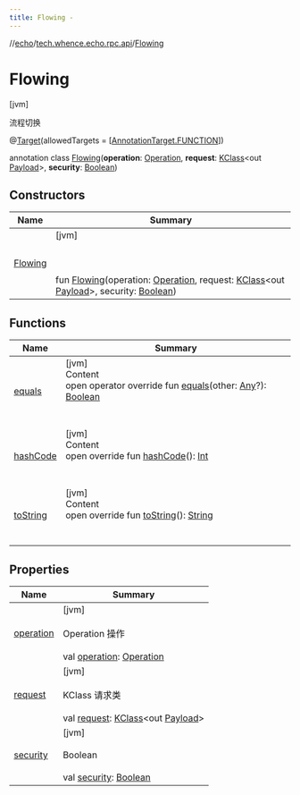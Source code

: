 ```yaml
---
title: Flowing -
---
```

//[echo](../../index.md)/[tech.whence.echo.rpc.api](../index.md)/[Flowing](index.md)



# Flowing  
 [jvm] 

流程切换

@[Target](https://kotlinlang.org/api/latest/jvm/stdlib/kotlin.annotation/-target/index.html)(allowedTargets = [[AnnotationTarget.FUNCTION](https://kotlinlang.org/api/latest/jvm/stdlib/kotlin.annotation/-annotation-target/-f-u-n-c-t-i-o-n/index.html)])  
  
annotation class [Flowing](index.md)(**operation**: [Operation](../../tech.whence.echo.rpc.sample.flow/-operation/index.md), **request**: [KClass](https://kotlinlang.org/api/latest/jvm/stdlib/kotlin.reflect/-k-class/index.html)<out [Payload](../../tech.whence.echo.rpc.payload/-payload/index.md)>, **security**: [Boolean](https://kotlinlang.org/api/latest/jvm/stdlib/kotlin/-boolean/index.html))   


## Constructors  
  
|  Name|  Summary| 
|---|---|
| [Flowing](-flowing.md)|  [jvm] <br><br><br><br>fun [Flowing](-flowing.md)(operation: [Operation](../../tech.whence.echo.rpc.sample.flow/-operation/index.md), request: [KClass](https://kotlinlang.org/api/latest/jvm/stdlib/kotlin.reflect/-k-class/index.html)<out [Payload](../../tech.whence.echo.rpc.payload/-payload/index.md)>, security: [Boolean](https://kotlinlang.org/api/latest/jvm/stdlib/kotlin/-boolean/index.html))   <br>


## Functions  
  
|  Name|  Summary| 
|---|---|
| [equals](../../tech.whence.echo.webclient.response.exception/-response-unrecognized-exception/index.md#kotlin/Any/equals/#kotlin.Any?/PointingToDeclaration/)| [jvm]  <br>Content  <br>open operator override fun [equals](../../tech.whence.echo.webclient.response.exception/-response-unrecognized-exception/index.md#kotlin/Any/equals/#kotlin.Any?/PointingToDeclaration/)(other: [Any](https://kotlinlang.org/api/latest/jvm/stdlib/kotlin/-any/index.html)?): [Boolean](https://kotlinlang.org/api/latest/jvm/stdlib/kotlin/-boolean/index.html)  <br><br><br>
| [hashCode](../../tech.whence.echo.webclient.response.exception/-response-unrecognized-exception/index.md#kotlin/Any/hashCode/#/PointingToDeclaration/)| [jvm]  <br>Content  <br>open override fun [hashCode](../../tech.whence.echo.webclient.response.exception/-response-unrecognized-exception/index.md#kotlin/Any/hashCode/#/PointingToDeclaration/)(): [Int](https://kotlinlang.org/api/latest/jvm/stdlib/kotlin/-int/index.html)  <br><br><br>
| [toString](../../tech.whence.echo.webclient.response.exception/-response-unrecognized-exception/index.md#kotlin/Any/toString/#/PointingToDeclaration/)| [jvm]  <br>Content  <br>open override fun [toString](../../tech.whence.echo.webclient.response.exception/-response-unrecognized-exception/index.md#kotlin/Any/toString/#/PointingToDeclaration/)(): [String](https://kotlinlang.org/api/latest/jvm/stdlib/kotlin/-string/index.html)  <br><br><br>


## Properties  
  
|  Name|  Summary| 
|---|---|
| [operation](index.md#tech.whence.echo.rpc.api/Flowing/operation/#/PointingToDeclaration/)|  [jvm] <br><br>Operation 操作<br><br>val [operation](index.md#tech.whence.echo.rpc.api/Flowing/operation/#/PointingToDeclaration/): [Operation](../../tech.whence.echo.rpc.sample.flow/-operation/index.md)   <br>
| [request](index.md#tech.whence.echo.rpc.api/Flowing/request/#/PointingToDeclaration/)|  [jvm] <br><br>KClass<out Payload> 请求类<br><br>val [request](index.md#tech.whence.echo.rpc.api/Flowing/request/#/PointingToDeclaration/): [KClass](https://kotlinlang.org/api/latest/jvm/stdlib/kotlin.reflect/-k-class/index.html)<out [Payload](../../tech.whence.echo.rpc.payload/-payload/index.md)>   <br>
| [security](index.md#tech.whence.echo.rpc.api/Flowing/security/#/PointingToDeclaration/)|  [jvm] <br><br>Boolean<br><br>val [security](index.md#tech.whence.echo.rpc.api/Flowing/security/#/PointingToDeclaration/): [Boolean](https://kotlinlang.org/api/latest/jvm/stdlib/kotlin/-boolean/index.html)   <br>

